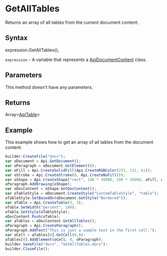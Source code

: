 # GetAllTables

Returns an array of all tables from the current document content.

## Syntax

expression.GetAllTables();

`expression` - A variable that represents a [ApiDocumentContent](../ApiDocumentContent.md) class.

## Parameters

This method doesn't have any parameters.

## Returns

Array<[ApiTable](../../ApiTable/ApiTable.md)>

## Example

This example shows how to get an array of all tables from the document content.

```javascript
builder.CreateFile("docx");
var oDocument = Api.GetDocument();
var oParagraph = oDocument.GetElement(0);
var oFill = Api.CreateSolidFill(Api.CreateRGBColor(255, 111, 61));
var oStroke = Api.CreateStroke(0, Api.CreateNoFill());
var oShape = Api.CreateShape("rect", 100 * 36000, 100 * 36000, oFill, oStroke);
oParagraph.AddDrawing(oShape);
var oDocContent = oShape.GetDocContent();
var oTableStyle = oDocument.CreateStyle("CustomTableStyle", "table");
oTableStyle.SetBasedOn(oDocument.GetStyle("Bordered"));
var oTable = Api.CreateTable(3, 3);
oTable.SetWidth("percent", 100);
oTable.SetStyle(oTableStyle);
oDocContent.Push(oTable);
var aTables = oDocContent.GetAllTables();
oParagraph = Api.CreateParagraph();
oParagraph.AddText("This is just a sample text in the first cell.");
var oCell = aTables[0].GetCell(0,0);
aTables[0].AddElement(oCell, 0, oParagraph);
builder.SaveFile("docx", "GetAllTables.docx");
builder.CloseFile();
```